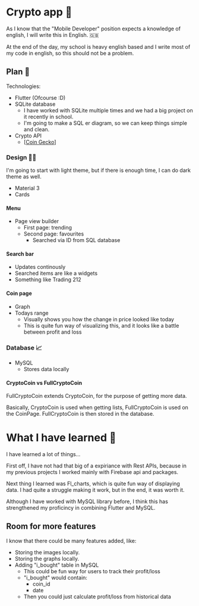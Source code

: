 # Crypto app 📱
As I know that the "Mobile Developer" position expects a knowledge of english, I will write this in English. 🇬🇧

At the end of the day, my school is heavy english based and I write most of my code in english, so this should not be a problem. 

## Plan 🧭
Technologies: 
- Flutter (Ofcourse :D)
- SQLite database 
    - I have worked with SQLite multiple times and we had a big project on it recently in school. 
    - I'm going to make a SQL er diagram, so we can keep things simple and clean. 
- Crypto API
    - [[Coin Gecko](https://docs.coingecko.com)]

### Design 🧑‍💻
I'm going to start with light theme, but if there is enough time, I can do dark theme as well.

- Material 3
- Cards

#### Menu 
- Page view builder
    - First page: trending
    - Second page: favourites
        - Searched via ID from SQL database

#### Search bar
- Updates continously 
- Searched items are like a widgets
- Something like Trading 212

#### Coin page
- Graph
- Todays range
    - Visually shows you how the change in price looked like today
    - This is quite fun way of visualizing this, and it looks like a battle between profit and loss 

### Database 📈
- MySQL
    - Stores data locally 

#### CryptoCoin vs FullCryptoCoin
FullCryptoCoin extends CryptoCoin, for the purpose of getting more data.

Basically, CryptoCoin is used when getting lists, FullCryptoCoin is used on the CoinPage. FullCryptoCoin is then stored in the database.

# What I have learned 🚀
I have learned a lot of things...

First off, I have not had that big of a expiriance with Rest APIs, because in my previous projects I worked mainly with Firebase api and packages.

Next thing I learned was Fl_charts, which is quite fun way of displaying data. I had quite a struggle making it work, but in the end, it was worth it.

Although I have worked with MySQL library before, I think this has strengthened my proficincy in combining Flutter and MySQL.

## Room for more features
I know that there could be many features added, like:

- Storing the images locally.
- Storing the graphs locally.
- Adding "i_bought" table in MySQL
    - This could be fun way for users to track their profit/loss
    - "i_bought" would contain:
        - coin_id
        - date
    - Then you could just calculate profit/loss from historical data

